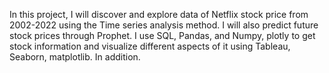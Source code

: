 In this project, I will discover and explore data of Netflix stock price from 2002-2022 using the Time series analysis method. I will also predict future stock prices through Prophet. I use SQL, Pandas, and Numpy, plotly to get stock information and visualize different aspects of it using Tableau, Seaborn, matplotlib. In addition. 
